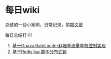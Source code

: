 # 每日wiki
总结的一些小案例，日常记录，[早期文章](https://blog.csdn.net/beap123?type=blog)

每日总结打卡!

1. [基于Guava RateLimiter非堵塞流量单机控制实现](https://github.com/beapself/open/wiki/%E5%9F%BA%E4%BA%8EGuava-RateLimiter%E9%9D%9E%E5%A0%B5%E5%A1%9E%E6%B5%81%E9%87%8F%E6%8E%A7%E5%88%B6%E5%AE%9E%E7%8E%B0)
2. [基于Redis lua 脚本分布式锁](https://github.com/beapself/open/wiki/%E5%9F%BA%E4%BA%8ERedis-lua-%E8%84%9A%E6%9C%AC%E5%88%86%E5%B8%83%E5%BC%8F%E9%94%81)
